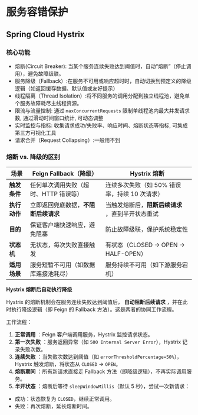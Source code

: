 # 服务容错保护

## Spring Cloud Hystrix

### 核心功能

- 熔断(Circuit Breaker): 当某个服务连续失败达到阈值时，自动“熔断”（停止调用），避免故障级联。
- 服务降级（Fallback）:在服务不可用或响应超时时，自动切换到预定义的降级逻辑（如返回缓存数据、默认值或友好提示）
- 线程隔离（Thread Isolation）:将不同服务的调用分配到独立线程池，避免单个服务故障耗尽主线程资源。
- 限流与流量控制: 通过 `maxConcurrentRequests` 限制单线程池内最大并发请求数, 通过滑动时间窗口统计, 可动态调整
- 实时监控与指标: 收集请求成功/失败率、响应时间、熔断状态等指标, 可集成第三方可视化工具
- 请求合并（Request Collapsing）:一般用不到


### **熔断 vs. 降级的区别**

| **场景**     | **Feign Fallback（降级）**           | **Hystrix 熔断**                                  |
| ------------------ | ------------------------------------------ | ------------------------------------------------------- |
| **触发条件** | 任何单次调用失败（超时、HTTP 错误等）      | 连续多次失败（如 50% 错误率，持续 10 次请求）           |
| **执行动作** | 立即返回兜底数据，**不阻断后续请求** | 当触发熔断后，**阻断后续请求** ，直到半开状态重试 |
| **目的**     | 保证客户端快速响应，避免阻塞               | 防止故障级联，保护系统稳定性                            |
| **状态机**   | 无状态，每次失败直接触发                   | 有状态（CLOSED → OPEN → HALF-OPEN）                   |
| **适用场景** | 服务短暂不可用（如数据库连接池耗尽）       | 服务持续不可用（如下游服务宕机）                        |


**Hystrix 熔断后自动执行降级**

Hystrix 的熔断机制会在服务连续失败达到阈值后， **自动阻断后续请求** ，并在此时执行降级逻辑（即 Feign 的 Fallback 方法）。这是两者的协同工作流程。

工作流程：

1. **正常调用** ：Feign 客户端调用服务，Hystrix 监控请求状态。
2. **第一次失败** ：服务返回异常（如 `500 Internal Server Error`），Hystrix 记录失败次数。
3. **连续失败** ：当失败次数达到阈值（如 `errorThresholdPercentage=50%`），Hystrix 触发熔断，将状态从 `CLOSED` → `OPEN`。
4. **熔断期间** ：所有新请求直接走 Fallback 方法（即降级逻辑），不再实际调用服务。
5. **半开状态** ：熔断后等待 `sleepWindowMillis`（默认 5 秒），尝试一次新请求：

* 成功：状态恢复为 `CLOSED`，继续正常调用。
* 失败：再次熔断，延长熔断时间。
